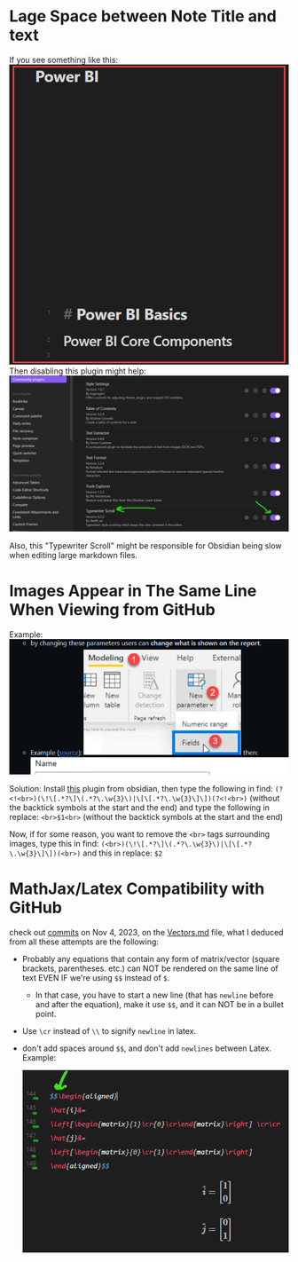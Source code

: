 # Lage Space between Note Title and text

If you see something like this:
![](./Attachments%20-%20Debugging%20Obsidian/Pasted%20image%2020231104065626.png)
Then disabling this plugin might help:
![](./Attachments%20-%20Debugging%20Obsidian/Pasted%20image%2020231104065706.png)

Also, this "Typewriter Scroll" might be responsible for Obsidian being slow when editing large markdown files.

# Images Appear in The Same Line When Viewing from GitHub

Example:
![](Media/Pasted%20image%2020231104084943.png)

Solution:
Install [this](https://github.com/Gru80/obsidian-regex-replace) plugin from obsidian, then type the following in find:
`(?<!<br>)(\!\[.*?\]\(.*?\.\w{3}\)|\[\[.*?\.\w{3}\]\])(?<!<br>)`
(without the backtick symbols at the start and the end)
and type the following in replace:
`<br>$1<br>`
(without the backtick symbols at the start and the end)

Now, if for some reason, you want to remove the `<br>` tags surrounding images, type this in find:
`(<br>)(\!\[.*?\]\(.*?\.\w{3}\)|\[\[.*?\.\w{3}\]\])(<br>)`
and this in replace:
`$2`

# MathJax/Latex Compatibility with GitHub

check out [commits](https://github.com/OdyAsh/OdyAsh-Notes/commits/main/Mathematics/Linear%20Algebra/Vectors.md) on Nov 4, 2023, on the [Vectors.md](../Mathematics/Linear%20Algebra/Vectors.md) file, what I deduced from all these attempts are the following:

* Probably any equations that contain any form of matrix/vector (square brackets, parentheses. etc.) can NOT be rendered on the same line of text EVEN IF we're using `$$` instead of `$`.
	* In that case, you have to start a new line (that has `newline` before and after the equation), make it use `$$`, and it can NOT be in a bullet point.
* Use `\cr` instead of `\\` to signify `newline` in latex.
* don't add spaces around `$$`, and don't add `newlines` between Latex. Example:
  
  ![](Media-Temp/Pasted%20image%2020231104170701.png)
   
